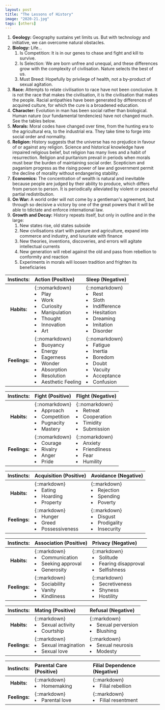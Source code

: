 ```yaml
---
layout: post
title: "The Lessons of History"
image: "2020-21.jpg"
tags: [others]
---
```


1. **Geology:** Geography sustains yet limits us. But with technology and initiative, we can overcome natural obstacles.
2. **Biology:** Life...
    1. Is Competition: It is in our genes to chase and fight and kill to survive.
    2. Is Selection: We are born unfree and unequal, and these differences grow with the complexity of civilisation. Nature selects the best of us.
    3. Must Breed: Hopefully by privilege of health, not a by-product of sexual agitation.
3. **Race:** Attempts to relate civilisation to race have not been conclusive. It is not the race that makes the civilisation, it is the civilisation that makes the people. Racial antipathies have been generated by differences of acquired culture, for which the cure is a broadened education.
4. **Character:** Evolution in man has been social rather than biological. Human nature (our fundamental tendencies) have not changed much. See the tables below.
5. **Morals:** Moral codes have changed over time, from the hunting era to the agricultural era, to the industrial era. They take time to forge into social order and normality.
6. **Religion:** History suggests that the universe has no prejudice in favour of or against any religion. Science and historical knowledge have impaired religious belief, but religion has many lives and a habit of resurrection. Religion and puritanism prevail in periods when morals must bear the burden of maintaining social order. Scepticism and paganism progress as the rising power of law and government permit the decline of morality without endangering stability.
7. **Economics:** The concentration of wealth is natural and inevitable because people are judged by their ability to produce, which differs from person to person. It is periodically alleviated by violent or peaceful partial redistribution.
8. **On War:** A world order will not come by a gentleman's agreement, but through so decisive a victory by one of the great powers that it will be able to tdictate and enforce international law.
9. **Growth and Decay:** History repeats itself, but only in outline and in the large:
    1. New states rise, old states subside
    2. New civilisations start with pasture and agriculture, expand into commerce and industry, and luxuriate with finance
    3. New theories, inventions, discoveries, and errors will agitate intellectual currents
    4. New generation will rebel against the old and pass from rebellion to conformity and reaction
    5. Experiments in morals will loosen tradition and frighten its beneficiaries

| Instincts: | Action (Positive) | Sleep (Negative) |
| :--------: | :---------------- | :--------------- |
| **Habits:** | {::nomarkdown}<li>Play</li><li>Work</li><li>Curiosity</li><li>Manipulation</li><li>Thought</li><li>Innovation</li><li>Art</li> | {::nomarkdown}<li>Rest</li><li>Sloth</li><li>Indifference</li><li>Hesitation</li><li>Dreaming</li><li>Imitation</li><li>Disorder</li> |
| **Feelings:** | {::nomarkdown}<li>Buoyancy</li><li>Energy</li><li>Eagerness</li><li>Wonder</li><li>Absorption</li><li>Resolution</li><li>Aesthetic Feeling</li> | {::nomarkdown}<li>Fatigue</li><li>Inertia</li><li>Boredom</li><li>Doubt</li><li>Vacuity</li><li>Acceptance</li><li>Confusion</li> |

| Instincts: | Fight (Positive) | Flight (Negative) |
| :--------: | :--------------- | :---------------- |
| **Habits:** | {::nomarkdown}<li>Approach</li><li>Competition</li><li>Pugnacity</li><li>Mastery</li> | {::nomarkdown}<li>Retreat</li><li>Cooperation</li><li>Timidity</li><li>Submission</li> |
| **Feelings:** | {::nomarkdown}<li>Courage</li><li>Rivalry</li><li>Anger</li><li>Pride</li> | {::nomarkdown}<li>Anxiety</li><li>Friendliness</li><li>Fear</li><li>Humility</li> |

| Instincts: | Acquisition (Positive) | Avoidance (Negative) |
| :--------: | :--------------------- | :------------------- |
| **Habits:** | {::markdown} <li>Eating</li><li>Hoarding</li><li>Property</li> | {::markdown}<li>Rejection</li><li>Spending</li><li>Poverty</li> |
| **Feelings:** | {::markdown}<li>Hunger</li><li>Greed</li><li>Possessiveness</li> | {::markdown}<li>Disgust</li><li>Prodigality</li><li>Insecurity</li> |

| Instincts: | Association (Positive) | Privacy (Negative) |
| :--------: | :--------------------- | :----------------- |
| **Habits:** | {::markdown}<li>Communication</li><li>Seeking approval</li><li>Generosity</li> | {::markdown}<li>Solitude</li><li>Fearing disapproval</li><li>Selfishness</li> |
| **Feelings:** | {::markdown}<li>Sociability</li><li>Vanity</li><li>Kindliness</li> | {::markdown}<li>Secretiveness</li><li>Shyness</li><li>Hostility</li> |

| Instincts: | Mating (Positive) | Refusal (Negative) |
| :--------: | :---------------- | :----------------- |
| **Habits:** | {::markdown}<li>Sexual activity</li><li>Courtship</li> | {::markdown}<li>Sexual perversion</li><li>Blushing</li> |
| **Feelings:** | {::markdown}<li>Sexual imagination</li><li>Sexual love</li> | {::markdown}<li>Sexual neurosis</li><li>Modesty</li> |

| Instincts: | Parental Care (Positive) | Filial Dependence (Negative) |
| :--------: | :----------------------- | :--------------------------- |
| **Habits:** | {::markdown}<li>Homemaking</li> | {::markdown}<li>Filial rebellion</li> |
| **Feelings:** | {::markdown}<li>Parental love</li> | {::markdown}<li>Filial resentment</li> |
